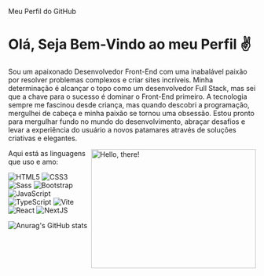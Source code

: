 Meu Perfil do  GitHub

# Olá, Seja Bem-Vindo ao meu Perfil ✌

Sou um apaixonado Desenvolvedor Front-End com uma inabalável paixão por resolver problemas complexos e criar sites incríveis. Minha determinação é alcançar o topo como um desenvolvedor Full Stack, mas sei que a chave para o sucesso é dominar o Front-End primeiro. A tecnologia sempre me fascinou desde criança, mas quando descobri a programação, mergulhei de cabeça e minha paixão se tornou uma obsessão. Estou pronto para mergulhar fundo no mundo do desenvolvimento, abraçar desafios e levar a experiência do usuário a novos patamares através de soluções criativas e elegantes.

<a href="#">
<img src="https://media1.tenor.com/images/a7bd6b94430c1e66148d580209e377c5/tenor.gif?itemid=5043108" title="hello" width="335" height="243" align="right" margin-bottom="100px" alt="Hello, there!">
</a>

Aqui está as linguagens que uso e amo:


![HTML5](https://img.shields.io/badge/-HTML5-232323?style=flat&labelColor=E34F26&logo=html5&logoColor=ffffff)
![CSS3](https://img.shields.io/badge/-CSS3-232323?style=flat&labelColor=1572B6&logo=css3&logoColor=ffffff)
![Sass](https://img.shields.io/badge/-Sass-232323?style=flat&labelColor=CC6699&logo=sass&logoColor=ffffff)
![Bootstrap](https://img.shields.io/badge/-Bootstrap-232323?style=flat&labelColor=7952B3&logo=bootstrap&logoColor=ffffff)
![JavaScript](https://img.shields.io/badge/-JavaScript-232323?style=flat&labelColor=000000&logo=javascript&logoColor=F7DF1E)
![TypeScript](https://img.shields.io/badge/-TypeScript-232323?style=flat&labelColor=000000&logo=typescript&logoColor=3178C6)
![Vite](https://img.shields.io/badge/-Vite-232323?style=flat&labelColor=646CFF&logo=vite&logoColor=ffe330)
![React](https://img.shields.io/badge/-React-232323?style=flat&labelColor=61DAFB&logo=react&logoColor=000000)
![NextJS](https://img.shields.io/badge/-NextJS-232323?style=flat&labelColor=000000&logo=nextdotjs&logoColor=ffffff)



![Anurag's GitHub stats](https://github-readme-stats.vercel.app/api?username=anuraghazra&show_icons=true&theme=tokyonight)
